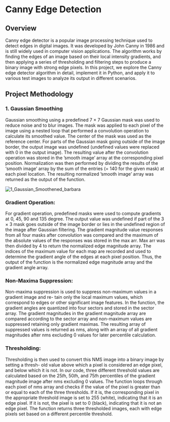 # **Canny Edge Detection**

## **Overview**

Canny edge detector is a popular image processing technique used to detect edges in digital images. It was developed by John Canny in 1986 and is still widely used in computer vision applications. The algorithm works by finding the edges of an image based on their local intensity gradients, and then applying a series of thresholding and filtering steps to produce a binary image with strong edge pixels. 
In this project, we explore the Canny edge detector algorithm in detail, implement it in Python, and apply it to various test images to analyze its output in different scenarios. 


## **Project Methodology**

### 1. Gaussian Smoothing

Gaussian smoothing using a predefined 7 × 7 Gaussian mask was used to reduce noise and to blur images. The mask was applied to each pixel of the image using a nested loop that performed a convolution operation to calculate its smoothed value. The center of the mask was used as the reference center. For parts of the Gaussian mask going outside of the image border, the output image was undefined (undefined values were replaced with 0 in the output image). The resulting value after the convolution operation was stored in the ’smooth image’ array at the corresponding pixel position. Normalization was then performed by dividing the results of the ‘smooth image’ array by the sum of the entries (= 140 for the given mask) at each pixel location. The resulting normalized ’smooth image’ array was returned as the output of the function.

![1_Gaussian_Smoothened_barbara](https://github.com/Santoshsrini/CV-NYU/assets/28926309/b17b6862-c786-49c0-8755-4d09f41b594b)


### Gradient Operation:
For gradient operation, predefined masks were used to compute gradients at 0, 45, 90 and 135 degree. The output value was undefined if part of the 3 × 3 mask goes outside of the image border or lies in the undefined region of the image after Gaussian filtering. The gradient magnitude value responses from all four masks after convolution was compared and the maximum of the absolute values of the responses was stored in the max arr. Max arr was then divided by 4 to return the normalized edge magnitude array. The indices of the maximum value for each map are recorded and used to determine the gradient angle of the edges at each pixel position. Thus, the output of the function is the normalized edge magnitude array and the gradient angle array.
### Non-Maxima Suppression:
Non-maxima suppression is used to suppress non-maximum values in a gradient image and re- tain only the local maximum values, which correspond to edges or other significant image features. In the function, the gradient angles are quantized into four sectors and stored in the sector array. The gradient magnitudes in the gradient magnitude array are compared according to the sector array and non-maximum values are suppressed retaining only gradient maximas. The resulting array of suppressed values is returned as nms, along with an array of all gradient magnitudes after nms excluding 0 values for later percentile calculation.
### Thresholding:
Thresholding is then used to convert this NMS image into a binary image by setting a thresh- old value above which a pixel is considered an edge pixel, and below which it is not. In our code, three different threshold values are calculated based on the 25𝑡h, 50𝑡h, and 75𝑡h percentiles of the gradient magnitude image after nms excluding 0 values. The function loops through each pixel of nms array and checks if the value of the pixel is greater than or equal to each of the three thresholds. If it is, the corresponding pixel in the appropriate threshold image is set to 255 (white), indicating that it is an edge pixel. If it is not, the pixel is set to 0 (black), indicating that it is not an edge pixel. The function returns three thresholded images, each with edge pixels set based on a different percentile threshold.
